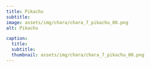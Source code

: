 ```yaml
---
title: Pikachu
subtitle: 
image: assets/img/chara/chara_7_pikachu_00.png
alt: Pikachu

caption:
  title:
  subtitle: 
  thumbnail: assets/img/chara/chara_7_pikachu_00.png
---
```


